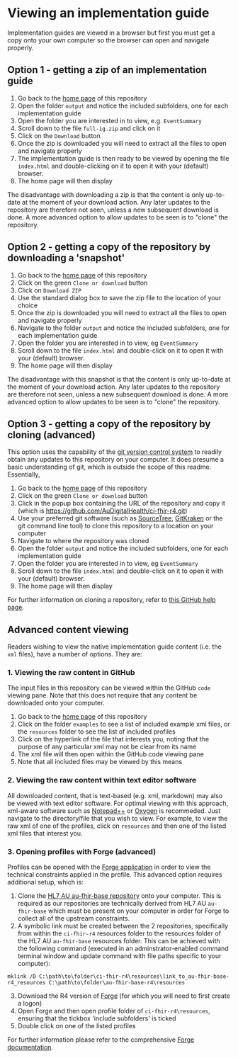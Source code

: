 # Viewing an implementation guide
Implementation guides are viewed in a browser but first you must get a copy onto your own computer so the browser can open and navigate properly. 

## Option 1 - getting a zip of an implementation guide
 1. Go back to the [home page](https://github.com/AuDigitalHealth/ci-fhir-r4) of this repository 
 2. Open the folder `output` and notice the included subfolders, one for each implementation guide
 3. Open the folder you are interested in to view, e.g. `EventSummary`
 4. Scroll down to the file `full-ig.zip` and click on it
 5. Click on the `Download` button
 6. Once the zip is downloaded you will need to extract all the files to open and navigate properly
 7. The implementation guide is then ready to be viewed by opening the file `index.html` and double-clicking on it to open it with your (default) browser.
 8. The home page will then display

The disadvantage with downloading a zip is that the content is only up-to-date at the moment of your download action. Any later updates to the repository are therefore not seen, unless a new subsequent download is done. A more advanced option to allow updates to be seen is to "clone" the repository.

## Option 2 - getting a copy of the repository by downloading a 'snapshot'
 1. Go back to the [home page](https://github.com/AuDigitalHealth/ci-fhir-r4) of this repository 
 2. Click on the green `Clone or download` button
 3. Click on `Download ZIP`
 4. Use the standard dialog box to save the zip file to the location of your choice
 5. Once the zip is downloaded you will need to extract all the files to open and navigate properly
 6. Navigate to the folder `output` and notice the included subfolders, one for each implementation guide
 7. Open the folder you are interested in to view, eg `EventSummary`
 8. Scroll down to the file `index.html` and double-click on it to open it with your (default) browser.
 9. The home page will then display

The disadvantage with this snapshot is that the content is only up-to-date at the moment of your download action. Any later updates to the repository are therefore not seen, unless a new subsequent download is done. A more advanced option to allow updates to be seen is to "clone" the repository.

## Option 3 - getting a copy of the repository by cloning (advanced)
This option uses the capability of the [git version control system](https://git-scm.com/) to readily obtain any updates to this repository on your computer. It does presume a basic understanding of git, which is outside the scope of this readme.  Essentially, 
1. Go back to the [home page](https://github.com/AuDigitalHealth/ci-fhir-r4) of this repository 
2. Click on the green `Clone or download` button
3. Click in the popup box containing the URL of the repository and copy it (which is https://github.com/AuDigitalHealth/ci-fhir-r4.git)
4. Use your preferred git software (such as [SourceTree](https://www.sourcetreeapp.com/), [GitKraken](https://www.gitkraken.com/git-client) or the git command line tool) to clone this repository to a location on your computer
5. Navigate to where the repository was cloned
6. Open the folder `output` and notice the included subfolders, one for each implementation guide
7. Open the folder you are interested in to view, eg `EventSummary`
8. Scroll down to the file `index.html` and double-click on it to open it with your (default) browser.
9. The home page will then display

For further information on cloning a repository, refer to [this GitHub help page](https://help.github.com/en/articles/cloning-a-repository).

## Advanced content viewing
Readers wishing to view the native implementation guide content (i.e. the `xml` files), have a number of options. They are:

### 1. Viewing the raw content in GitHub
The input files in this repository can be viewed within the GitHub `code` viewing pane. Note that this does not require that any content be downloaded onto your computer.
1. Go back to the [home page](https://github.com/AuDigitalHealth/ci-fhir-r4) of this repository
2. Click on the folder `examples` to see a list of included example xml files, or the `resources` folder to see the list of included profiles
3. Click on the hyperlink of the file that interests you, noting that the purpose of any particular xml may not be clear from its name
4. The xml file will then open within the GitHub code viewing pane
5. Note that all included files may be viewed by this means

### 2. Viewing the raw content within text editor software
All downloaded content, that is text-based (e.g. xml, markdown) may also be viewed with text editor software. For optimal viewing with this approach, xml-aware software such as [Notepad++](https://notepad-plus-plus.org/) or [Oxygen](https://www.oxygenxml.com/) is recommeded. Just navigate to the directory/file that you wish to view. For example, to view the raw xml of one of the profiles, click on `resources` and then one of the listed xml files that interest you.

### 3. Opening profiles with Forge (advanced)
Profiles can be opened with the [Forge application](https://simplifier.net/forge) in order to view the technical constraints applied in the profile. This advanced option requires additional setup, which is:
1. Clone the [HL7 AU au-fhir-base repository](https://github.com/hl7au/au-fhir-base) onto your computer. This is required as our repositories are technically derived from HL7 AU `au-fhir-base` which must be present on your computer in order for Forge to collect all of the upstream constraints.
2. A symbolic link must be created between the 2 repositories, specifically from within the `ci-fhir-r4` resources folder to the resources folder of the HL7 AU `au-fhir-base` resources folder. This can be achieved with the following command (executed in an adminstrator-enabled command terminal window and update command with file paths specific to your computer):
```
mklink /D C:\path\to\folder\ci-fhir-r4\resources\link_to_au-fhir-base-r4_resources C:\path\to\folder\au-fhir-base-r4\resources
```
3. Download the R4 version of [Forge](https://simplifier.net/forge) (for which you will need to first create a logon)
4. Open Forge and then open profile folder of `ci-fhir-r4\resources`, ensuring that the tickbox 'include subfolders' is ticked
5. Double click on one of the listed profiles

For further information please refer to the comprehensive [Forge documentation](http://docs.simplifier.net/forge/).
